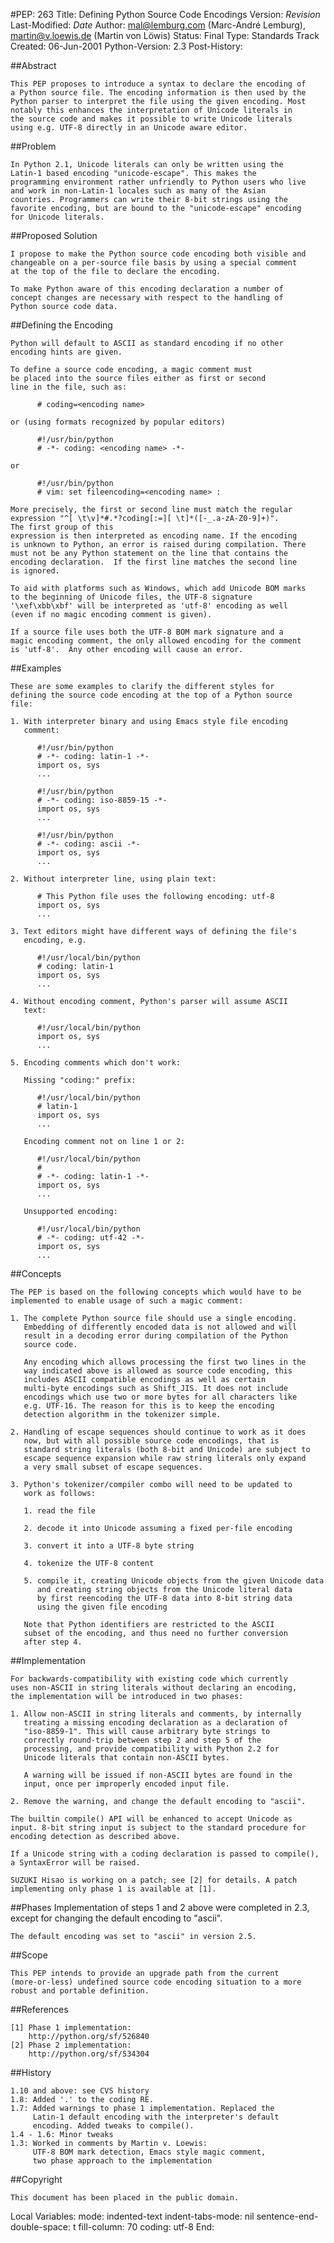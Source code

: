 #PEP: 263
Title: Defining Python Source Code Encodings
Version: $Revision$
Last-Modified: $Date$
Author: mal@lemburg.com (Marc-André Lemburg),
  martin@v.loewis.de (Martin von Löwis)
Status: Final
Type: Standards Track
Created: 06-Jun-2001
Python-Version: 2.3
Post-History: 

##Abstract

    This PEP proposes to introduce a syntax to declare the encoding of
    a Python source file. The encoding information is then used by the
    Python parser to interpret the file using the given encoding. Most
    notably this enhances the interpretation of Unicode literals in
    the source code and makes it possible to write Unicode literals
    using e.g. UTF-8 directly in an Unicode aware editor.

##Problem

    In Python 2.1, Unicode literals can only be written using the
    Latin-1 based encoding "unicode-escape". This makes the
    programming environment rather unfriendly to Python users who live
    and work in non-Latin-1 locales such as many of the Asian 
    countries. Programmers can write their 8-bit strings using the
    favorite encoding, but are bound to the "unicode-escape" encoding
    for Unicode literals.

##Proposed Solution

    I propose to make the Python source code encoding both visible and
    changeable on a per-source file basis by using a special comment
    at the top of the file to declare the encoding.

    To make Python aware of this encoding declaration a number of
    concept changes are necessary with respect to the handling of
    Python source code data.

##Defining the Encoding

    Python will default to ASCII as standard encoding if no other
    encoding hints are given.

    To define a source code encoding, a magic comment must
    be placed into the source files either as first or second
    line in the file, such as:

          # coding=<encoding name>

    or (using formats recognized by popular editors)

          #!/usr/bin/python
          # -*- coding: <encoding name> -*-

    or

          #!/usr/bin/python
          # vim: set fileencoding=<encoding name> :

    More precisely, the first or second line must match the regular
    expression "^[ \t\v]*#.*?coding[:=][ \t]*([-_.a-zA-Z0-9]+)".
    The first group of this
    expression is then interpreted as encoding name. If the encoding
    is unknown to Python, an error is raised during compilation. There
    must not be any Python statement on the line that contains the
    encoding declaration.  If the first line matches the second line
    is ignored.

    To aid with platforms such as Windows, which add Unicode BOM marks
    to the beginning of Unicode files, the UTF-8 signature
    '\xef\xbb\xbf' will be interpreted as 'utf-8' encoding as well
    (even if no magic encoding comment is given).

    If a source file uses both the UTF-8 BOM mark signature and a
    magic encoding comment, the only allowed encoding for the comment
    is 'utf-8'.  Any other encoding will cause an error.

##Examples

    These are some examples to clarify the different styles for
    defining the source code encoding at the top of a Python source
    file:

    1. With interpreter binary and using Emacs style file encoding
       comment:

          #!/usr/bin/python
          # -*- coding: latin-1 -*-
          import os, sys
          ...

          #!/usr/bin/python
          # -*- coding: iso-8859-15 -*-
          import os, sys
          ...

          #!/usr/bin/python
          # -*- coding: ascii -*-
          import os, sys
          ...

    2. Without interpreter line, using plain text:

          # This Python file uses the following encoding: utf-8
          import os, sys
          ...

    3. Text editors might have different ways of defining the file's
       encoding, e.g.

          #!/usr/local/bin/python
          # coding: latin-1
          import os, sys
          ...

    4. Without encoding comment, Python's parser will assume ASCII
       text:

          #!/usr/local/bin/python
          import os, sys
          ...

    5. Encoding comments which don't work:

       Missing "coding:" prefix:

          #!/usr/local/bin/python
          # latin-1
          import os, sys
          ...

       Encoding comment not on line 1 or 2:

          #!/usr/local/bin/python
          #
          # -*- coding: latin-1 -*-
          import os, sys
          ...

       Unsupported encoding:

          #!/usr/local/bin/python
          # -*- coding: utf-42 -*-
          import os, sys
          ...

##Concepts

    The PEP is based on the following concepts which would have to be
    implemented to enable usage of such a magic comment:

    1. The complete Python source file should use a single encoding.
       Embedding of differently encoded data is not allowed and will
       result in a decoding error during compilation of the Python
       source code.

       Any encoding which allows processing the first two lines in the
       way indicated above is allowed as source code encoding, this
       includes ASCII compatible encodings as well as certain
       multi-byte encodings such as Shift_JIS. It does not include
       encodings which use two or more bytes for all characters like
       e.g. UTF-16. The reason for this is to keep the encoding
       detection algorithm in the tokenizer simple.

    2. Handling of escape sequences should continue to work as it does 
       now, but with all possible source code encodings, that is
       standard string literals (both 8-bit and Unicode) are subject to 
       escape sequence expansion while raw string literals only expand
       a very small subset of escape sequences.

    3. Python's tokenizer/compiler combo will need to be updated to
       work as follows:

       1. read the file

       2. decode it into Unicode assuming a fixed per-file encoding

       3. convert it into a UTF-8 byte string

       4. tokenize the UTF-8 content

       5. compile it, creating Unicode objects from the given Unicode data
          and creating string objects from the Unicode literal data
          by first reencoding the UTF-8 data into 8-bit string data
          using the given file encoding

       Note that Python identifiers are restricted to the ASCII
       subset of the encoding, and thus need no further conversion
       after step 4.

##Implementation

    For backwards-compatibility with existing code which currently
    uses non-ASCII in string literals without declaring an encoding,
    the implementation will be introduced in two phases:

    1. Allow non-ASCII in string literals and comments, by internally
       treating a missing encoding declaration as a declaration of
       "iso-8859-1". This will cause arbitrary byte strings to
       correctly round-trip between step 2 and step 5 of the
       processing, and provide compatibility with Python 2.2 for
       Unicode literals that contain non-ASCII bytes.

       A warning will be issued if non-ASCII bytes are found in the
       input, once per improperly encoded input file.

    2. Remove the warning, and change the default encoding to "ascii".

    The builtin compile() API will be enhanced to accept Unicode as
    input. 8-bit string input is subject to the standard procedure for
    encoding detection as described above.

    If a Unicode string with a coding declaration is passed to compile(),
    a SyntaxError will be raised.

    SUZUKI Hisao is working on a patch; see [2] for details. A patch
    implementing only phase 1 is available at [1].

##Phases
    Implementation of steps 1 and 2 above were completed in 2.3,
    except for changing the default encoding to "ascii".

    The default encoding was set to "ascii" in version 2.5.
   
##Scope

    This PEP intends to provide an upgrade path from the current
    (more-or-less) undefined source code encoding situation to a more
    robust and portable definition.

##References

    [1] Phase 1 implementation:
        http://python.org/sf/526840
    [2] Phase 2 implementation:
        http://python.org/sf/534304

##History

    1.10 and above: see CVS history
    1.8: Added '.' to the coding RE.
    1.7: Added warnings to phase 1 implementation. Replaced the
         Latin-1 default encoding with the interpreter's default
         encoding. Added tweaks to compile().
    1.4 - 1.6: Minor tweaks
    1.3: Worked in comments by Martin v. Loewis: 
         UTF-8 BOM mark detection, Emacs style magic comment,
         two phase approach to the implementation

##Copyright

    This document has been placed in the public domain.


Local Variables:
mode: indented-text
indent-tabs-mode: nil
sentence-end-double-space: t
fill-column: 70
coding: utf-8
End:
